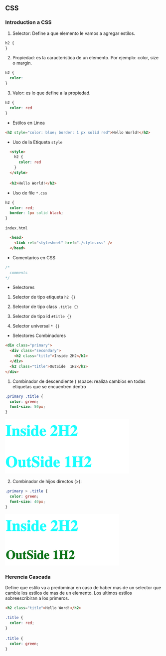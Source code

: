 ## CSS

### Introduction a CSS

1. Selector:  Define a que elemento le vamos a agregar estilos.

```css
h2 {
}
```

2. Propiedad: es la caracteristica de un elemento. Por ejemplo: color, size o margin.
```css
h2 {
  color:
}
```

3. Valor: es lo que define a la propiedad.

```css
h2 {
  color: red
}
```

* Estilos en Línea
```html
<h2 style="color: blue; border: 1 px solid red">Hello World!</h2>
```

* Uso de la Etiqueta `style`
```html
  <style>
    h2 {
      color: red
    }
  </style>

  <h2>Hello World!</h2>
```

* Uso de file `*.css`
```css
h2 {
  color: red;
  border: 1px solid black;
}
```


`index.html`
```html
  <head>
    <link rel="stylesheet" href="./style.css" />
  </head>
```

* Comentarios en CSS
```css
/*
  comments
*/
```

* Selectores
1. Selector de tipo etiqueta
`h2 {}`

2. Selector de tipo class
`.title {}`

3. Selector de tipo id
`#title {}`

4. Selector universal
`* {}`

* Selectores Combinadores
```html
<div class="primary">
  <div class="secondary">
    <h2 class="title">Inside 2H2</h2>
  </div>
  <h2 class="title">OutSide  1H2</h2>
</div>
```

1. Combinador de descendiente ( )space: realiza cambios en todas etiquetas que se encuentren dentro

```css
.primary .title {
  color: green;
  font-size: 50px;
}
```

<img src='./assets/combinator-desc.png' alt="combinator desc" />

2. Combinador de hijos directos (>):

```css
.primary > .title {
  color: green;
  font-size: 40px;
}
```

<img src='./assets/combinator-direct-child.png' alt="combinator-direct-child desc" />

### Herencia Cascada 
Define que estilo va a predominar en caso de haber mas de un selector que cambie los estilos de mas de un elemento. Los ultimos estilos sobreescribiran a los primeros.

```html
<h2 class="title">Hello Word!</h2>
```

```css
.title {
  color: red;
}

.title {
  color: green;
}
```
